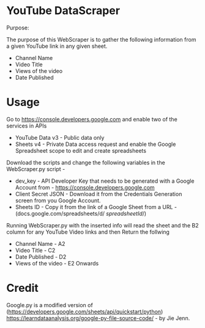 # YouTube DataScraper

Purpose: 

The purpose of this WebScraper is to gather the following information from a given YouTube link in any given sheet.
- Channel Name 
- Video Title 
- Views of the video
- Date Published 


# Usage 

Go to https://console.developers.google.com and enable two of the services in APIs 
- YouTube Data v3 - Public data only
- Sheets v4  - Private Data access request and enable the Google Spreadsheet scope to edit and create spreadsheets




Download the scripts and change the following variables in the WebScraper.py script - 
- dev_key - API Developer Key that needs to be generated with a Google Account from - https://console.developers.google.com
- Client Secret JSON - Download it from the Credentials Generation screen from you Google Account.
- Sheets ID - Copy it from the link of a Google Sheet from a URL - (docs.google.com/spreadsheets/d/ *spreadsheetId*/)

Running WebScraper.py with the inserted info will read the sheet and the B2 column for any YouTube Video links and then Return the follwing
- Channel Name - A2 
- Video Title - C2 
- Date Published - D2 
- Views of the video - E2 Onwards 


# Credit 

Google.py is a modified version of (https://developers.google.com/sheets/api/quickstart/python) https://learndataanalysis.org/google-py-file-source-code/ - by Jie Jenn. 
